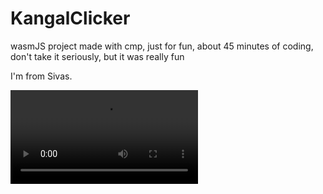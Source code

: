 # KangalClicker
wasmJS project made with cmp, just for fun, about 45 minutes of coding, don't take it seriously, but it was really fun

I'm from Sivas.

![AppVideo](https://zorbeytorunoglu.com/kangalclicker/app_video.mp4)
